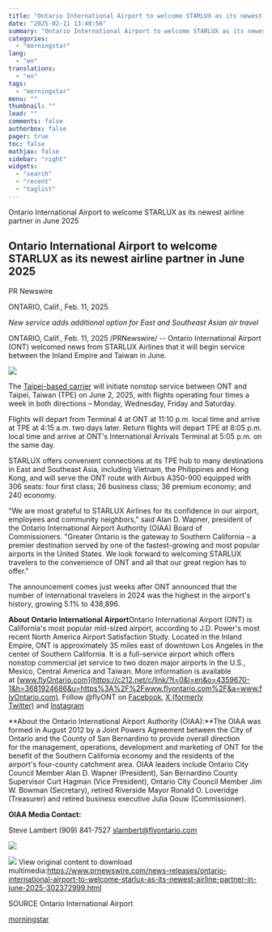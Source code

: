 ```yaml
---
title: "Ontario International Airport to welcome STARLUX as its newest airline partner in June 2025"
date: "2025-02-11 13:40:56"
summary: "Ontario International Airport to welcome STARLUX as its newest airline partner in June 2025 Ontario International Airport to welcome STARLUX as its newest airline partner in June 2025 PR Newswire ONTARIO, Calif., Feb. 11, 2025 New service adds additional option for East and Southeast Asian air travel ONTARIO, Calif., Feb...."
categories:
  - "morningstar"
lang:
  - "en"
translations:
  - "en"
tags:
  - "morningstar"
menu: ""
thumbnail: ""
lead: ""
comments: false
authorbox: false
pager: true
toc: false
mathjax: false
sidebar: "right"
widgets:
  - "search"
  - "recent"
  - "taglist"
---
```


Ontario International Airport to welcome STARLUX as its newest airline partner in June 2025

Ontario International Airport to welcome STARLUX as its newest airline partner in June 2025
-------------------------------------------------------------------------------------------

PR Newswire

ONTARIO, Calif., Feb. 11, 2025


*New service adds additional option for East and Southeast Asian air travel*

ONTARIO, Calif., Feb. 11, 2025 /PRNewswire/ -- Ontario International Airport (ONT) welcomed news from STARLUX Airlines that it will begin service between the Inland Empire and Taiwan in June.

[![](https://mma.prnewswire.com/media/2617208/Starlux_single_plane_2.jpg)](https://mma.prnewswire.com/media/2617208/Starlux_single_plane_2.html)

The [Taipei-based carrier](https://c212.net/c/link/?t=0&l=en&o=4359670-1&h=2999694569&u=https%3A%2F%2Fwww.starlux-airlines.com%2Fflights%2Fen-us%2F&a=Taipei-based+carrier+) will initiate nonstop service between ONT and Taipei, Taiwan (TPE) on June 2, 2025, with flights operating four times a week in both directions – Monday, Wednesday, Friday and Saturday.

Flights will depart from Terminal 4 at ONT at 11:10 p.m. local time and arrive at TPE at 4:15 a.m. two days later. Return flights will depart TPE at 8:05 p.m. local time and arrive at ONT's International Arrivals Terminal at 5:05 p.m. on the same day.

STARLUX offers convenient connections at its TPE hub to many destinations in East and Southeast Asia, including Vietnam, the Philippines and Hong Kong, and will serve the ONT route with Airbus A350-900 equipped with 306 seats: four first class; 26 business class; 36 premium economy; and 240 economy.

"We are most grateful to STARLUX Airlines for its confidence in our airport, employees and community neighbors," said Alan D. Wapner, president of the Ontario International Airport Authority (OIAA) Board of Commissioners. "Greater Ontario is the gateway to Southern California – a premier destination served by one of the fastest-growing and most popular airports in the United States. We look forward to welcoming STARLUX travelers to the convenience of ONT and all that our great region has to offer."

The announcement comes just weeks after ONT announced that the number of international travelers in 2024 was the highest in the airport's history, growing 5.1% to 438,896.

**About Ontario International Airport**Ontario International Airport (ONT) is California's most popular mid-sized airport, according to J.D. Power's most recent North America Airport Satisfaction Study. Located in the Inland Empire, ONT is approximately 35 miles east of downtown Los Angeles in the center of Southern California. It is a full-service airport which offers nonstop commercial jet service to two dozen major airports in the U.S., Mexico, Central America and Taiwan. More information is available at [www.flyOntario.com](https://c212.net/c/link/?t=0&l=en&o=4359670-1&h=3681924686&u=https%3A%2F%2Fwww.flyontario.com%2F&a=www.flyOntario.com). Follow @flyONT on [Facebook](https://c212.net/c/link/?t=0&l=en&o=4359670-1&h=1096838058&u=https%3A%2F%2Fwww.facebook.com%2FflyONT%2F&a=Facebook), [X (formerly Twitter)](https://c212.net/c/link/?t=0&l=en&o=4359670-1&h=196977790&u=https%3A%2F%2Fx.com%2FflyONT&a=X+(formerly+Twitter)) and [Instagram](https://c212.net/c/link/?t=0&l=en&o=4359670-1&h=3346181225&u=https%3A%2F%2Fwww.instagram.com%2Fflyont%2F&a=Instagram)

**About the Ontario International Airport Authority (OIAA):**The OIAA was formed in August 2012 by a Joint Powers Agreement between the City of Ontario and the County of San Bernardino to provide overall direction for the management, operations, development and marketing of ONT for the benefit of the Southern California economy and the residents of the airport's four-county catchment area. OIAA leaders include Ontario City Council Member Alan D. Wapner (President), San Bernardino County Supervisor Curt Hagman (Vice President), Ontario City Council Member Jim W. Bowman (Secretary), retired Riverside Mayor Ronald O. Loveridge (Treasurer) and retired business executive Julia Gouw (Commissioner).

**OIAA Media Contact:**

Steve Lambert (909) 841-7527 [slambert@flyontario.com](mailto:slambert@flyontario.com)

[![](https://mma.prnewswire.com/media/631369/ONT_Logo.jpg)](https://mma.prnewswire.com/media/631369/ONT_Logo.html)

 ![](https://c212.net/c/img/favicon.png?sn=LA16216&sd=2025-02-11) View original content to download multimedia:<https://www.prnewswire.com/news-releases/ontario-international-airport-to-welcome-starlux-as-its-newest-airline-partner-in-june-2025-302372999.html>

SOURCE Ontario International Airport

[morningstar](https://www.morningstar.com/news/pr-newswire/20250211la16216/ontario-international-airport-to-welcome-starlux-as-its-newest-airline-partner-in-june-2025)
